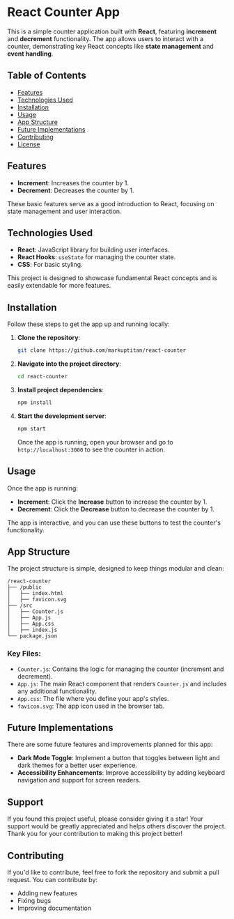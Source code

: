 # React Counter App

This is a simple counter application built with **React**, featuring **increment** and **decrement** functionality. The app allows users to interact with a counter, demonstrating key React concepts like **state management** and **event handling**.

## Table of Contents

- [Features](#features)
- [Technologies Used](#technologies-used)
- [Installation](#installation)
- [Usage](#usage)
- [App Structure](#app-structure)
- [Future Implementations](#future-implementations)
- [Contributing](#contributing)
- [License](#license)

## Features

- **Increment**: Increases the counter by 1.
- **Decrement**: Decreases the counter by 1.

These basic features serve as a good introduction to React, focusing on state management and user interaction.

## Technologies Used

- **React**: JavaScript library for building user interfaces.
- **React Hooks**: `useState` for managing the counter state.
- **CSS**: For basic styling.

This project is designed to showcase fundamental React concepts and is easily extendable for more features.

## Installation

Follow these steps to get the app up and running locally:

1. **Clone the repository**:

   ```bash
   git clone https://github.com/markuptitan/react-counter
   ```

2. **Navigate into the project directory**:

   ```bash
   cd react-counter
   ```

3. **Install project dependencies**:

   ```bash
   npm install
   ```

4. **Start the development server**:

   ```bash
   npm start
   ```

   Once the app is running, open your browser and go to `http://localhost:3000` to see the counter in action.

## Usage

Once the app is running:

- **Increment**: Click the **Increase** button to increase the counter by 1.
- **Decrement**: Click the **Decrease** button to decrease the counter by 1.

The app is interactive, and you can use these buttons to test the counter's functionality.

## App Structure

The project structure is simple, designed to keep things modular and clean:

```
/react-counter
├── /public
│   ├── index.html
│   ├── favicon.svg
├── /src
│   ├── Counter.js
│   ├── App.js
│   ├── App.css
│   ├── index.js
└── package.json
```

### Key Files:

- `Counter.js`: Contains the logic for managing the counter (increment and decrement).
- `App.js`: The main React component that renders `Counter.js` and includes any additional functionality.
- `App.css`: The file where you define your app's styles.
- `favicon.svg`: The app icon used in the browser tab.

## Future Implementations

There are some future features and improvements planned for this app:

- **Dark Mode Toggle**: Implement a button that toggles between light and dark themes for a better user experience.
- **Accessibility Enhancements**: Improve accessibility by adding keyboard navigation and support for screen readers.

## Support

If you found this project useful, please consider giving it a star! Your support would be greatly appreciated and helps others discover the project. Thank you for your contribution to making this project better!

## Contributing

If you'd like to contribute, feel free to fork the repository and submit a pull request. You can contribute by:

- Adding new features
- Fixing bugs
- Improving documentation
